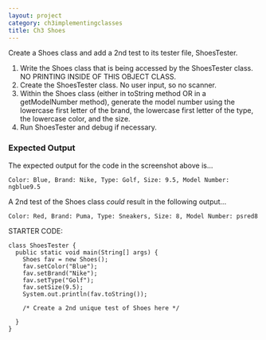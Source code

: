 ```yaml
---
layout: project
category: ch3implementingclasses
title: Ch3 Shoes
---
```

Create a Shoes class and add a 2nd test to its tester file, ShoesTester.

1.	Write the Shoes class that is being accessed by the ShoesTester class. NO PRINTING INSIDE OF THIS OBJECT CLASS.
2.	Create the ShoesTester class. No user input, so no scanner.
3.  Within the Shoes class (either in toString method OR in a getModelNumber method), generate the model number using the lowercase first letter of the brand, the lowercase first letter of the type, the lowercase color, and the size.
4.	Run ShoesTester and debug if necessary.

### Expected Output

The expected output for the code in the screenshot above is...
```
Color: Blue, Brand: Nike, Type: Golf, Size: 9.5, Model Number: ngblue9.5
```
A 2nd test of the Shoes class *could* result in the following output...
```
Color: Red, Brand: Puma, Type: Sneakers, Size: 8, Model Number: psred8
```

STARTER CODE:
```
class ShoesTester {
  public static void main(String[] args) {
    Shoes fav = new Shoes();
    fav.setColor("Blue");
    fav.setBrand("Nike");
    fav.setType("Golf");
    fav.setSize(9.5);
    System.out.println(fav.toString());
    
    /* Create a 2nd unique test of Shoes here */

  }
}
```

<!--


@Test
public void setters_and_toString() {
    Shoes fav = new Shoes();
    fav.setColor("Blue");
    fav.setBrand("Nike");
    fav.setType("Golf");
    fav.setSize(9.5);
    String favString = fav.toString();
    assertTrue(favString.contains("Blue"));
    assertTrue(favString.contains("Nike"));
    assertTrue(favString.contains("Golf"));
    assertTrue(favString.contains("9.5"));
    fav = new Shoes();
    fav.setColor("W");
    fav.setBrand("X");
    fav.setType("Y");
    fav.setSize(1.23);
    favString = fav.toString();
    assertTrue(favString.contains("X"));
    assertTrue(favString.contains("W"));
    assertTrue(favString.contains("Y"));
    assertTrue(favString.contains("1.23"));
}
@Test
public void modelNumber() {
  // Enter code here
  Shoes fav = new Shoes();
    fav.setColor("Blue");
    fav.setBrand("Nike");
    fav.setType("Golf");
    fav.setSize(9.5);
    String favString = fav.toString();
    favString = favString.substring(0, favString.indexOf("9.5"))+favString.substring(favString.indexOf("9.5")+3);
    assertTrue(favString.contains("ngblue9.5"));
    fav = new Shoes();
    fav.setColor("W");
    fav.setBrand("X");
    fav.setType("Y");
    fav.setSize(1.23);
    favString = fav.toString();
    favString = favString.substring(0, favString.indexOf("1.23"))+favString.substring(favString.indexOf("1.23")+3);
    assertTrue(favString.contains("xyw1.23"));
}


-->
